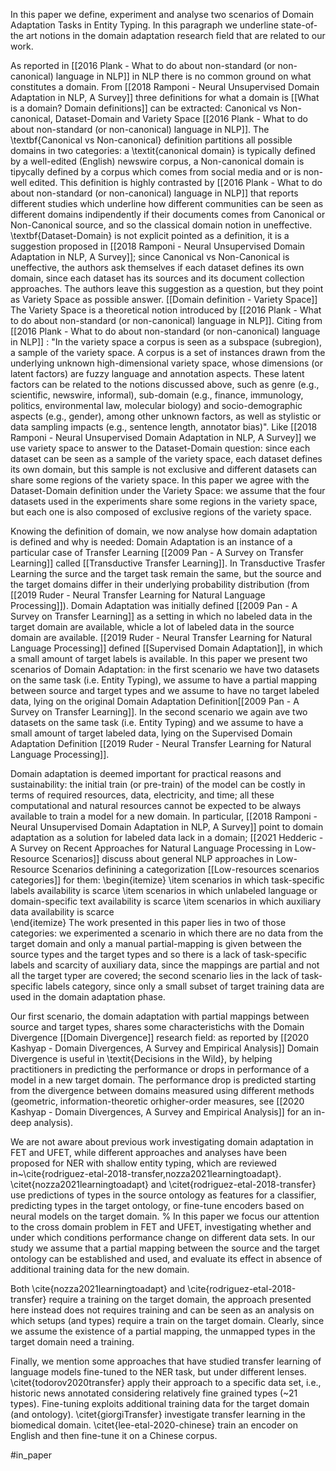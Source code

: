 In this paper we define, experiment and analyse two scenarios of Domain Adaptation Tasks in Entity Typing. In this paragraph we underline state-of-the art notions in the domain adaptation research field that are related to our work.

As reported in [[2016 Plank - What to do about non-standard (or non-canonical) language in NLP]] in NLP there is no common ground on what constitutes a domain. From [[2018 Ramponi - Neural Unsupervised Domain Adaptation in NLP, A Survey]] three definitions for what a domain is [[What is a domain? Domain definitions]] can be extracted: Canonical vs Non-canonical, Dataset-Domain and Variety Space [[2016 Plank - What to do about non-standard (or non-canonical) language in NLP]]. The \textbf{Canonical vs Non-canonical} definition 
partitions all possible domains in two categories: a \textit{canonical domain} is typically defined by a well-edited (English) newswire corpus, a Non-canonical domain is tipycally defined by a corpus which comes from social media and or is non-well edited. This definition is highly contrasted by [[2016 Plank - What to do about non-standard (or non-canonical) language in NLP]] that reports different studies which underline how different communities can be seen as different domains indipendently if their documents comes from Canonical or Non-Canonical source, and so the classical domain notion in uneffective.  \textbf{Dataset-Domain} is not explicit pointed as a definition, it is a suggestion proposed in [[2018 Ramponi - Neural Unsupervised Domain Adaptation in NLP, A Survey]]; since Canonical vs Non-Canonical is uneffective, the authors ask themselves if each dataset defines its own domain, since each dataset has its sources and its document collection approaches. The authors leave this suggestion as a question, but they point as Variety Space as possible answer. [[Domain definition - Variety Space]] The Variety Space is a theoretical notion introduced by [[2016 Plank - What to do about non-standard (or non-canonical) language in NLP]]. Citing from  [[2016 Plank - What to do about non-standard (or non-canonical) language in NLP]] : "In the variety space a corpus is seen as a subspace (subregion), a sample of the variety space. A corpus is a set of instances drawn from the underlying unknown high-dimensional variety space, whose dimensions (or latent factors) are fuzzy language and annotation aspects. These latent factors can be related to the notions discussed above, such as genre (e.g., scientific, newswire, informal), sub-domain (e.g., finance, immunology, politics, environmental law, molecular biology) and socio-demographic aspects (e.g., gender), among other unknown factors, as well as stylistic or data sampling impacts (e.g., sentence length, annotator bias)". Like [[2018 Ramponi - Neural Unsupervised Domain Adaptation in NLP, A Survey]] we use variety space to answer to the Dataset-Domain question: since each dataset can be seen as a sample of the variety space, each dataset defines its own domain, but this sample is not exclusive and different datasets can share some regions of the variety space. In this paper we agree with the Dataset-Domain definition under the Variety Space: we assume that the four datasets used in the experiments share some regions in the variety space, but each one is also composed of exclusive regions of the variety space.  

Knowing the definition of domain, we now analyse how domain adaptation is defined and why is needed: Domain Adaptation is an instance of a particular case of Transfer Learning [[2009 Pan - A Survey on Transfer Learning]] called [[Transductive Transfer Learning]]. In Transductive Trasfer Learning the surce and the target task remain the same, but the source and the target domains differ in their underlying probability distribution (from [[2019 Ruder - Neural Transfer Learning for Natural Language Processing]]). Domain Adaptation was initially defined [[2009 Pan - A Survey on Transfer Learning]] as a setting in which no labeled data in the target domain are available, whicle a lot of labeled data in the source domain are available. [[2019 Ruder - Neural Transfer Learning for Natural Language Processing]] defined [[Supervised Domain Adaptation]], in which a small amount of target labels is available. In this paper we present two scenarios of Domain Adaptation: in the first scenario we have two datasets on the same task (i.e. Entity Typing), we assume to have a partial mapping between source and target types and we assume to have no target labeled data, lying on the original Domain Adaptation Definition[[2009 Pan - A Survey on Transfer Learning]]. In the second scenario we again ave two datasets on the same task (i.e. Entity Typing) and we assume to have a small amount of target labeled data, lying on the Supervised Domain Adaptation Definition [[2019 Ruder - Neural Transfer Learning for Natural Language Processing]].

Domain adaptation is deemed important for practical reasons and sustainability: the initial train (or pre-train) of the model can be costly in terms of required resources, data, electricity, and time; all these computational and natural resources cannot be expected to be always available to train a model for a new domain. In particular, [[2018 Ramponi - Neural Unsupervised Domain Adaptation in NLP, A Survey]] point to domain adaptation as a solution for labeled data lack
in a domain; [[2021 Hedderic - A Survey on Recent Approaches for Natural Language Processing in Low-Resource Scenarios]] discuss about general NLP approaches in Low-Resource Scenarios definining a categorization [[Low-resources scenarios categories]] for them:
\begin{itemize}
	\item scenarios in which task-specific labels availability is scarce
	\item scenarios in which unlabeled language or domain-specific text availability is scarce
	\item scenarios in which auxiliary data availability is scarce	
\end{itemize}
The work presented in this paper lies in two of those categories: we experimented a scenario in which there are no data from the target domain and only a manual partial-mapping is given between the source types and the target types and so there is a lack of task-specific labels and scarcity of auxiliary data, since the mappings are partial and not all the target typer are covered; the second scenario lies in the lack of task-specific labels category, since only a small subset of target training data are used in the domain adaptation phase.

Our first scenario, the domain adaptation with partial mappings between source and target types, shares some characteristichs with the Domain Divergence [[Domain Divergence]] research field: as reported by [[2020 Kashyap - Domain Divergences, A Survey and Empirical Analysis]] Domain Divergence is useful in \textit{Decisions in the Wild}, by helping practitioners in predicting the performance or drops in performance of a model in a new target domain. The performance drop is predicted starting from the divergence between domains measured using different methods (geometric, information-theoretic orhigher-order measures, see [[2020 Kashyap - Domain Divergences, A Survey and Empirical Analysis]] for an in-deep analysis).


We are not aware about previous work investigating domain adaptation in FET and UFET, while different approaches and analyses have been proposed for NER with shallow entity typing, which are reviewed in~\cite{rodriguez-etal-2018-transfer,nozza2021learningtoadapt}.
\citet{nozza2021learningtoadapt} and \citet{rodriguez-etal-2018-transfer} use predictions of types in the source ontology as features for a classifier, predicting types in the target ontology, or fine-tune encoders based on neural models on the target domain.
% In this paper we focus our attention to the cross domain problem in FET and UFET, investigating whether and under which conditions performance change on different data sets. In our study we assume that a partial mapping between the source and the target ontology can be established and used, and evaluate its effect in absence of additional training data for the new domain. 

Both \cite{nozza2021learningtoadapt} and \cite{rodriguez-etal-2018-transfer} require a training on the target domain, the approach presented here instead does not requires training and can be seen as an analysis on which setups (and types) require a train on the target domain. Clearly, since we assume the existence of a partial mapping, the unmapped types in the target domain need a training.

Finally, we mention some approaches that have studied transfer learning of language models fine-tuned to the NER task, but under different lenses. \citet{todorov2020transfer} apply their approach to a specific data set, i.e., historic news annotated considering relatively fine grained types (~21 types). Fine-tuning exploits additional training data for the target domain (and ontology). \citet{giorgiTransfer} investigate transfer learning in the biomedical domain. \citet{lee-etal-2020-chinese} train an encoder on English and then fine-tune it on a Chinese corpus.

#in_paper
